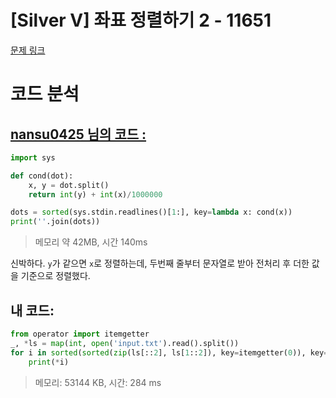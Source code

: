 # [Silver V] 좌표 정렬하기 2 - 11651 

[문제 링크](https://www.acmicpc.net/problem/11651) 

# 코드 분석
## [nansu0425 님의 코드 :](https://www.acmicpc.net/source/54468483)
```python
import sys

def cond(dot):
    x, y = dot.split()
    return int(y) + int(x)/1000000

dots = sorted(sys.stdin.readlines()[1:], key=lambda x: cond(x))
print(''.join(dots))
```
> 메모리 약 42MB, 시간 140ms

신박하다. `y`가 같으면 `x`로 정렬하는데, 두번째 줄부터 문자열로 받아 전처리 후 더한 값을 기준으로 정렬했다.

## 내 코드:
```python
from operator import itemgetter
_, *ls = map(int, open('input.txt').read().split())
for i in sorted(sorted(zip(ls[::2], ls[1::2]), key=itemgetter(0)), key=itemgetter(1)):
    print(*i)
```
> 메모리: 53144 KB, 시간: 284 ms